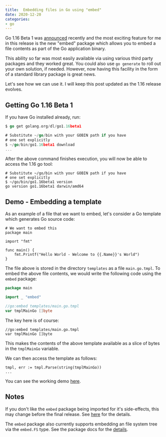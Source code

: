 ```yaml
---
title:  Embedding files in Go using "embed"
date: 2020-12-20
categories:
- go
---
```


Go 1.16 Beta 1 was [announced](https://groups.google.com/g/golang-nuts/c/Jhs9l-mrR20) recently and the most
exciting feature for me in this release is the new "embed" package which allows you to embed a file contents
as part of the Go application binary. 

This ability so far was most easily available via using various third party packages and they worked great. 
You could also use `go generate` to roll out your own solution, if needed. However, now having this facility
in the form of a standard library package is great news.

Let's see how we can use it. I will keep this post updated as the 1.16 release
evolves.

## Getting Go 1.16 Beta 1

If you have Go installed already, run:

```go
$ go get golang.org/dl/go1.16beta1 

# Substitute ~/go/bin with your GOBIN path if you have
# one set explicitly
$ ~/go/bin/go1.16beta1 download
...

```

After the above command finishes execution, you will now be able to access the 1.16 go tool:

```
# Substitute ~/go/bin with your GOBIN path if you have
# one set explicitly
$ ~/go/bin/go1.16beta1 version
go version go1.16beta1 darwin/amd64
```


## Demo - Embedding a template

As an example of a file that we want to embed, let's consider a Go template
which generates Go source code:

```
# We want to embed this
package main

import "fmt"

func main() {
    fmt.Printf("Hello World - Welcome to {{.Name}}'s World")
}
```

The file above is stored in the directory `templates` as a file `main.go.tmpl`. 
To embed the above file contents, we would write the following code using the 
`embed` package:

```go
package main

import _ "embed"

//go:embed templates/main.go.tmpl
var tmplMainGo []byte
```

The key here is of course:

```
//go:embed templates/main.go.tmpl
var tmplMainGo []byte
```

This makes the contents of the above template available as a slice of bytes in
the `tmplMainGo` variable.

We can then access the template as follows:

```
tmpl, err := tmpl.Parse(string(tmplMainGo))
...
```

You can see the working demo [here](https://github.com/amitsaha/go-embed).

## Notes

If you don't like the `embed` package being imported for it's side-effects,
this may change before the final release. See
[here](https://github.com/golang/go/issues/43217#issuecomment-748438637) for
the details.

The `embed` package also currently supports embedding an file system tree via
the `embed.FS` type. See the package docs for the
[details](https://tip.golang.org/pkg/embed/).
